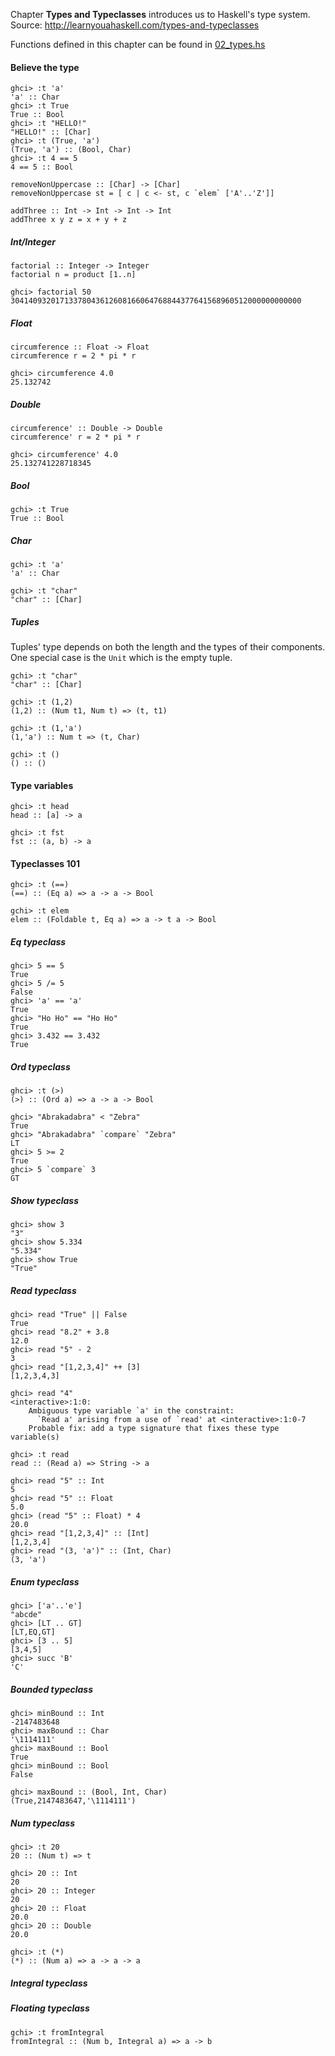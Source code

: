 Chapter **Types and Typeclasses** introduces us to Haskell's type system.<br/>
Source: http://learnyouahaskell.com/types-and-typeclasses<br/>

Functions defined in this chapter can be found in [02_types.hs](files/02_types.hs)

#### Believe the type
```
ghci> :t 'a'
'a' :: Char
ghci> :t True
True :: Bool
ghci> :t "HELLO!"
"HELLO!" :: [Char]
ghci> :t (True, 'a')
(True, 'a') :: (Bool, Char)
ghci> :t 4 == 5
4 == 5 :: Bool
```
```
removeNonUppercase :: [Char] -> [Char]
removeNonUppercase st = [ c | c <- st, c `elem` ['A'..'Z']] 
```
```
addThree :: Int -> Int -> Int -> Int
addThree x y z = x + y + z
```

##### Int/Integer
```
factorial :: Integer -> Integer
factorial n = product [1..n]
```
```
ghci> factorial 50
30414093201713378043612608166064768844377641568960512000000000000
```

##### Float
```
circumference :: Float -> Float
circumference r = 2 * pi * r
```
```
ghci> circumference 4.0
25.132742
```

##### Double
```
circumference' :: Double -> Double
circumference' r = 2 * pi * r
```
```
ghci> circumference' 4.0
25.132741228718345
```

##### Bool
```
gchi> :t True
True :: Bool
```

##### Char
```
gchi> :t 'a'
'a' :: Char

gchi> :t "char"
"char" :: [Char]
```

##### Tuples
Tuples' type depends on both the length and the types of their components. One special case is the `Unit` which is the empty tuple.
```
gchi> :t "char"
"char" :: [Char]

gchi> :t (1,2)
(1,2) :: (Num t1, Num t) => (t, t1)

gchi> :t (1,'a')
(1,'a') :: Num t => (t, Char)

gchi> :t ()
() :: ()
```

#### Type variables
```
ghci> :t head
head :: [a] -> a
```
```
ghci> :t fst
fst :: (a, b) -> a
```

#### Typeclasses 101
```
ghci> :t (==)
(==) :: (Eq a) => a -> a -> Bool

gchi> :t elem
elem :: (Foldable t, Eq a) => a -> t a -> Bool
```

##### Eq typeclass
```
ghci> 5 == 5
True
ghci> 5 /= 5
False
ghci> 'a' == 'a'
True
ghci> "Ho Ho" == "Ho Ho"
True
ghci> 3.432 == 3.432
True
```

##### Ord typeclass
```
ghci> :t (>)
(>) :: (Ord a) => a -> a -> Bool
```
```
ghci> "Abrakadabra" < "Zebra"
True
ghci> "Abrakadabra" `compare` "Zebra"
LT
ghci> 5 >= 2
True
ghci> 5 `compare` 3
GT
```

##### Show typeclass
```
ghci> show 3
"3"
ghci> show 5.334
"5.334"
ghci> show True
"True"
```

##### Read typeclass
```
ghci> read "True" || False
True
ghci> read "8.2" + 3.8
12.0
ghci> read "5" - 2
3
ghci> read "[1,2,3,4]" ++ [3]
[1,2,3,4,3]
```
```
ghci> read "4"
<interactive>:1:0:
    Ambiguous type variable `a' in the constraint:
      `Read a' arising from a use of `read' at <interactive>:1:0-7
    Probable fix: add a type signature that fixes these type variable(s)
```
```
ghci> :t read
read :: (Read a) => String -> a
```
```
ghci> read "5" :: Int
5
ghci> read "5" :: Float
5.0
ghci> (read "5" :: Float) * 4
20.0
ghci> read "[1,2,3,4]" :: [Int]
[1,2,3,4]
ghci> read "(3, 'a')" :: (Int, Char)
(3, 'a')
```

##### Enum typeclass
```
ghci> ['a'..'e']
"abcde"
ghci> [LT .. GT]
[LT,EQ,GT]
ghci> [3 .. 5]
[3,4,5]
ghci> succ 'B'
'C'
```

##### Bounded typeclass
```
ghci> minBound :: Int
-2147483648
ghci> maxBound :: Char
'\1114111'
ghci> maxBound :: Bool
True
ghci> minBound :: Bool
False
```
```
ghci> maxBound :: (Bool, Int, Char)
(True,2147483647,'\1114111')
```

##### Num typeclass
```
ghci> :t 20
20 :: (Num t) => t
```
```
ghci> 20 :: Int
20
ghci> 20 :: Integer
20
ghci> 20 :: Float
20.0
ghci> 20 :: Double
20.0
```
```
ghci> :t (*)
(*) :: (Num a) => a -> a -> a
```

##### Integral typeclass

##### Floating typeclass
```
gchi> :t fromIntegral
fromIntegral :: (Num b, Integral a) => a -> b
```
